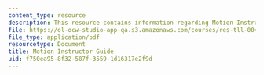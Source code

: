 ```yaml
---
content_type: resource
description: This resource contains information regarding Motion Instructor Guide.
file: https://ol-ocw-studio-app-qa.s3.amazonaws.com/courses/res-tll-004-stem-concept-videos-fall-2013/f750ea958f32507f35591d16317e2f9d_MITRES_TLL-004F13_Motn_IG.pdf
file_type: application/pdf
resourcetype: Document
title: Motion Instructor Guide
uid: f750ea95-8f32-507f-3559-1d16317e2f9d
---
```

